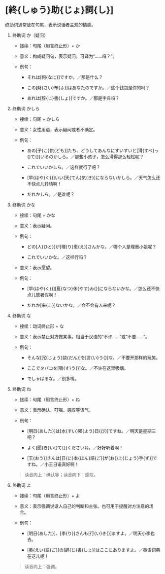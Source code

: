# [終{しゅう}助{じょ}詞{し}]

终助词通常放在句尾，表示说话者主观的情感。

1. 终助词 か（疑问）

    - 接续：句尾（用言终止形）+ か

    - 意义：构成疑问句，表示疑问。可译为“……吗？”。

    - 例句：
        
        - それは[何{なに}]ですか。／那是什么？

        - この[財{さい}布{ふ}]はあなたのですか。／这个钱包是你的吗？

        - あれは[辞{じ}書{しょ}]ですか。／那是字典吗？

2. 终助词 かしら

    - 接续：句尾 + かしら

    - 意义：女性用语，表示疑问或者不确定。

    - 例句：
        
        - あの[子{こ}供{ども}]たち、どうしてあんなにすいすいと[滑{すべ}っ{}て{}]いるのかしら。／那些小孩子，怎么滑得那么轻松呢？

        - これでいいかしら。／这样就行了吧？

        - [早{はや}く{}]いい[天{てん}気{き}]にならないかしら。／天气怎么还不快点儿转晴啊！

        - だれかしら。／是谁呢？

3. 终助词 かな

    - 接续：句尾 + かな

    - 意义：表示疑问。

    - 例句：
        
        - どの[人{ひと}]が[理{り}恵{え}]さんかな。／哪个人是理惠小姐呢？

        - これでいいかな。／这样行吗？

    - 意义：表示愿望。
    
    - 例句：
        
        - [早{はや}く{}][夏{なつ}休{やす}み{}]にならないかな。／怎么还不快点儿放暑假啊！

        - だれか[来{こ}]ないかな。／会不会有人来呢？

4. 终助词 な

    - 接续：动词终止形 + な

    - 意义：表示禁止对方做某事。相当于汉语的“不许……”或“不要……”。

    - 例句：
        
        - そんな[冗{じょう}談{だん}]を[言{い}う{}]な。／不要开那样的玩笑。

        - ここでタバコを[吸{す}う{}]な。／不许在这里吸烟。 
        
        - でしゃばるな。／别多嘴。

5. 终助词 ね

    - 接续：句尾（用言终止形）+ ね

    - 意义：表示确认、叮嘱、感叹等语气。

    - 例句：
        
        - [明日{あした}]は[水{すい}曜{よう}日{び}]ですね。／明天是星期三吧？

        - よく[聞{き}い{}て{}]くださいね。／好好听着啊！
        
        - [王{おう}]さんは[日{に}本{ほん}語{ご}]が[お{}上{じょう}手{ず}]ですね。／小王日语真好啊！

    > 读音向上：确认等；读音向下：感叹。

6. 终助词 よ

    - 接续：句尾（用言终止形）+ よ

    - 意义：表示强调说话人自己的判断和主张。也可用于提醒对方注意的场合。

    - 例句：
        
        - [明日{あした}]、[李{り}]さんも[行{い}き{}]ますよ。／明天小李也去。

        - [英{えい}語{ご}]の[辞{じ}書{しょ}]はここにありますよ。／英语词典在这儿呢！

    > 读音向上：强调。